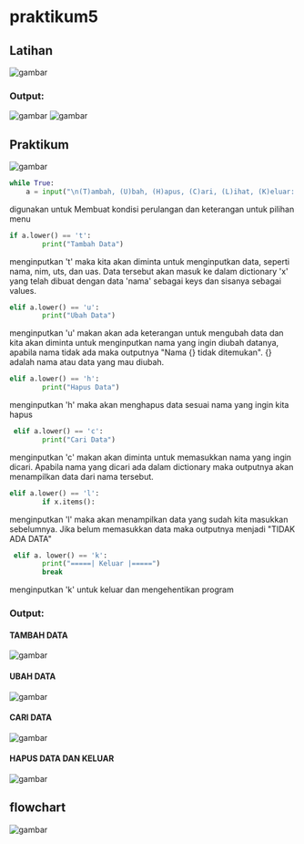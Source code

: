# praktikum5
## Latihan
![gambar](dokumentasi/latihan.png)
### Output:
![gambar](dokumentasi/l1.png)
![gambar](dokumentasi/l2.png)

## Praktikum
![gambar](dokumentasi/praktikum.png)
```python
while True:
    a = input("\n(T)ambah, (U)bah, (H)apus, (C)ari, (L)ihat, (K)eluar: ")
```
digunakan untuk Membuat kondisi perulangan dan keterangan untuk pilihan menu
```python
if a.lower() == 't':
        print("Tambah Data")
```
menginputkan 't' maka kita akan diminta untuk menginputkan data, seperti nama, nim, uts, dan uas. Data tersebut akan masuk ke dalam dictionary 'x' yang telah dibuat dengan data 'nama' sebagai keys dan sisanya sebagai values.
```python
elif a.lower() == 'u':
        print("Ubah Data")
```
menginputkan 'u' makan akan ada keterangan untuk mengubah data dan kita akan diminta untuk menginputkan nama yang ingin diubah datanya, apabila nama tidak ada maka outputnya "Nama {} tidak ditemukan". {} adalah nama atau data yang mau diubah.
```python
elif a.lower() == 'h':
        print("Hapus Data")
```
menginputkan 'h' maka akan menghapus data sesuai nama yang ingin kita hapus
```python
 elif a.lower() == 'c':
        print("Cari Data")
```
menginputkan 'c' makan akan diminta untuk memasukkan nama yang ingin dicari. Apabila nama yang dicari ada dalam dictionary maka outputnya akan menampilkan data dari nama tersebut.
```python
elif a.lower() == 'l':
        if x.items():
```
menginputkan 'l' maka akan menampilkan data yang sudah kita masukkan sebelumnya. Jika belum memasukkan data maka outputnya menjadi "TIDAK ADA DATA"
```python
 elif a. lower() == 'k':
        print("=====| Keluar |=====")
        break
```
menginputkan 'k' untuk keluar dan mengehentikan program
### Output:
#### TAMBAH DATA
![gambar](dokumentasi/t.png)
#### UBAH DATA
![gambar](dokumentasi/u.png)
#### CARI DATA
![gambar](dokumentasi/c.png)
#### HAPUS DATA DAN KELUAR
![gambar](dokumentasi/hk.png)

## flowchart
![gambar](dokumentasi/flow.png)
